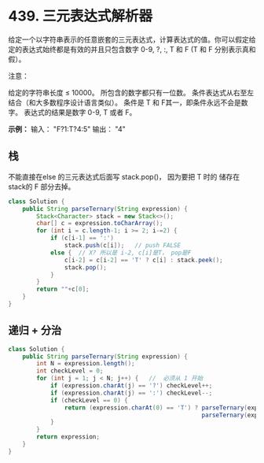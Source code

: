 # 439. 三元表达式解析器
给定一个以字符串表示的任意嵌套的三元表达式，计算表达式的值。你可以假定给定的表达式始终都是有效的并且只包含数字 0-9, ?, :, T 和 F (T 和 F 分别表示真和假）。

注意：

给定的字符串长度 ≤ 10000。
所包含的数字都只有一位数。
条件表达式从右至左结合（和大多数程序设计语言类似）。
条件是 T 和 F其一，即条件永远不会是数字。
表达式的结果是数字 0-9, T 或者 F。

**示例：**
输入： "F?1:T?4:5"
输出： "4"

## 栈
不能直接在else 的三元表达式后面写 stack.pop()， 因为要把 T 时的 储存在stack的 F 部分去掉。
```java
class Solution {
    public String parseTernary(String expression) {
        Stack<Character> stack = new Stack<>();
        char[] c = expression.toCharArray();
        for (int i = c.length-1; i >= 2; i-=2) {
            if (c[i-1] == ':')
                stack.push(c[i]);   // push FALSE
            else {  // X? 所以是 i-2, c[i]是T， pop是F
                c[i-2] = c[i-2] == 'T' ? c[i] : stack.peek();
                stack.pop();
            }
        }
        return ""+c[0];
    }
}
```

## 递归 + 分治
```java
class Solution {
    public String parseTernary(String expression) {
        int N = expression.length();
        int checkLevel = 0;
        for (int j = 1; j < N; j++) {   //  必须从 1 开始
            if (expression.charAt(j) == '?') checkLevel++;
            if (expression.charAt(j) == ':') checkLevel--;
            if (checkLevel == 0) {
                return (expression.charAt(0) == 'T') ? parseTernary(expression.substring(2, j)) : 
                                                       parseTernary(expression.substring(j+1, N));
            }
        }
        return expression;
    }
}
```